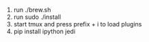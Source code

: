<ol>
<li>run ./brew.sh</li>
<li>run sudo ./install</li>
<li>start tmux and press prefix + i to load plugins</li>
<li>pip install ipython jedi</li>
</ol>
